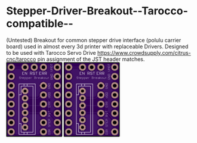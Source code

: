 # Stepper-Driver-Breakout--Tarocco-compatible--
(Untested) Breakout for common stepper drive interface (polulu carrier board) used in almost every 3d printer with replaceable Drivers.
Designed to be used with Tarocco Servo Drive https://www.crowdsupply.com/citrus-cnc/tarocco pin assignment of the JST header matches.
![alt tag](images/top.png)
![alt tag](images/top.png)
